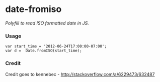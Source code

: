 date-fromiso
============================================

_Polyfill to read ISO formatted date in JS._


### Usage

	var start_time = '2012-06-24T17:00:00-07:00';
	var d =  Date.fromISO(start_time);

### Credit

Credit goes to kennebec - http://stackoverflow.com/a/6229473/632487
